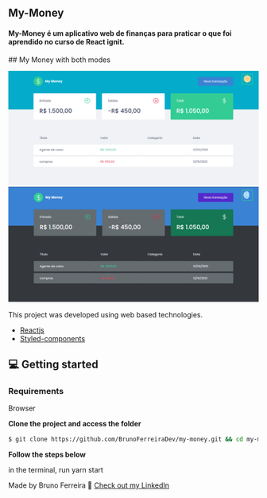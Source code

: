 ## My-Money

<h4>My-Money é um aplicativo web de finanças para praticar o que foi aprendido no curso de React ignit.</h4>
## My Money with both modes

![My Money previw](.github/my-money1.PNG) 
![My Money previw](.github/my-money2.PNG) 


This project was developed using web based technologies.


- [Reactjs](https://reactjs.org/)
- [Styled-components](https://styled-components.com/)

## 💻 Getting started

### Requirements
Browser

**Clone the project and access the folder**

```bash
$ git clone https://github.com/BrunoFerreiraDev/my-money.git && cd my-money
```

**Follow the steps below**

in the terminal, run yarn start



Made  by Bruno Ferreira 👋 [Check out my LinkedIn](https://www.linkedin.com/in/bruno-ferreira-santos-6b2428214/)